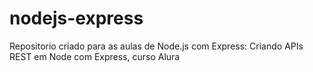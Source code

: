 # nodejs-express

Repositorio criado para as aulas de Node.js com Express:
Criando APIs REST em Node com Express, curso Alura
